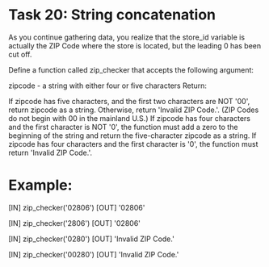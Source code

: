 # Task 20: String concatenation
As you continue gathering data, you realize that the store_id variable is actually the ZIP Code where the store is located, but the leading 0 has been cut off.

Define a function called zip_checker that accepts the following argument:

zipcode - a string with either four or five characters
Return:

If zipcode has five characters, and the first two characters are NOT '00', return zipcode as a string. Otherwise, return 'Invalid ZIP Code.'. (ZIP Codes do not begin with 00 in the mainland U.S.)
If zipcode has four characters and the first character is NOT '0', the function must add a zero to the beginning of the string and return the five-character zipcode as a string.
If zipcode has four characters and the first character is '0', the function must return 'Invalid ZIP Code.'.

# Example:

 [IN] zip_checker('02806')
[OUT] '02806'

 [IN] zip_checker('2806')
[OUT] '02806'

 [IN] zip_checker('0280')
[OUT] 'Invalid ZIP Code.'

 [IN] zip_checker('00280')
[OUT] 'Invalid ZIP Code.'

